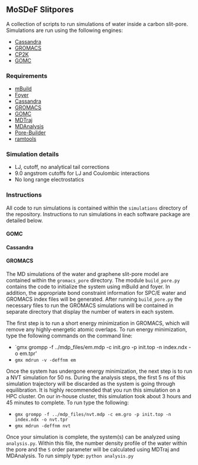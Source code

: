 ## MoSDeF Slitpores
A collection of scripts to run simulations of water inside a carbon slit-pore.  Simulations are run using the following engines:
- [Cassandra](https://cassandra.nd.edu)
- [GROMACS](http://www.gromacs.org)
- [CP2K](https://www.cp2k.org)
- [GOMC](http://gomc.eng.wayne.edu)

### Requirements
- [mBuild](https://github.com/mosdef-hub/mbuild)
- [Foyer](https://github.com/mosdef-hub/foyer)
- [Cassandra](https://cassandra.nd.edu)
- [GROMACS](http://www.gromacs.org)
- [GOMC](http://gomc.eng.wayne.edu)
- [MDTraj](http://mdtraj.org/1.9.3/)
- [MDAnalysis](https://www.mdanalysis.org)
- [Pore-Builder](https://github.com/rmatsum836/Pore-Builder)
- [ramtools](https://github.com/rmatsum836/ramtools)

### Simulation details

* LJ, cutoff, no analytical tail corrections
* 9.0 angstrom cutoffs for LJ and Coulombic interactions
* No long range electrostatics 

### Instructions
All code to run simulations is contained within the `simulations` directory of the repository.  Instructions to run simulations in each software package are detailed below.
#### GOMC

#### Cassandra

#### GROMACS
The MD simulations of the water and graphene slit-pore model are contained within the `gromacs_pore` directory.  The module `build_pore.py` contains the code to initialize the system using mBuild and foyer.  In addition, the appropriate bond constraint information for SPC/E water and GROMACS index files will be generated.  After running `build_pore.py` the necessary files to run the GROMACS simulations will be contained in separate directory that display the number of waters in each system.

The first step is to run a short energy minimization in GROMACS, which will remove any highly-energetic atomic overlaps.  To run energy minimization, type the following commands on the command line:
- `gmx grompp -f ../mdp_files/em.mdp -c init.gro -p init.top -n index.ndx -o em.tpr'
- `gmx mdrun -v -deffnm em`

Once the system has undergone energy minimization, the next step is to run a NVT simulation for 50 ns.  During the analysis steps, the first 5 ns of this simulation trajectory will be discarded as the system is going through equilibration.  It is highly recommended that you run this simulation on a HPC cluster.  On our in-house cluster, this simulation took about 3 hours and 45 minutes to complete.  To run type the following:
- `gmx grompp -f ../mdp_files/nvt.mdp -c em.gro -p init.top -n index.ndx -o nvt.tpr`
- `gmx mdrun -deffnm nvt`

Once your simulation is complete, the system(s) can be analyzed using `analysis.py`.  Within this file, the number density profile of the water within the pore and the `S` order parameter will be calculated using MDTraj and MDAnalysis.  To run simply type: `python analysis.py`
